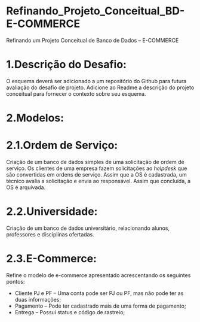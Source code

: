 # Refinando_Projeto_Conceitual_BD-E-COMMERCE
Refinando um Projeto Conceitual de Banco de Dados – E-COMMERCE

# 1.Descrição do Desafio:
O esquema deverá ser adicionado a um repositório do Github para futura avaliação do desafio de projeto. Adicione ao Readme a descrição do projeto conceitual para fornecer o contexto sobre seu esquema.

# 2.Modelos:

# 2.1.Ordem de Serviço:
Criação de um banco de dados simples de uma solicitação de ordem de serviço. Os clientes de uma empresa fazem solicitações ao *helpdesk* que são convertidas em ordens de serviço. Assim que a OS é cadastrada, um técnico avalia a solicitação e envia ao responsável. Assim que concluída, a OS é arquivada.

# 2.2.Universidade:
Criação de um banco de dados universitário, relacionando alunos, professores e disciplinas ofertadas. 

# 2.3.E-Commerce:
Refine o modelo de e-commerce apresentado acrescentando os seguintes pontos:

- Cliente PJ e PF – Uma conta pode ser PJ ou PF, mas não pode ter as duas informações;
- Pagamento – Pode ter cadastrado mais de uma forma de pagamento;
- Entrega – Possui status e código de rastreio;
